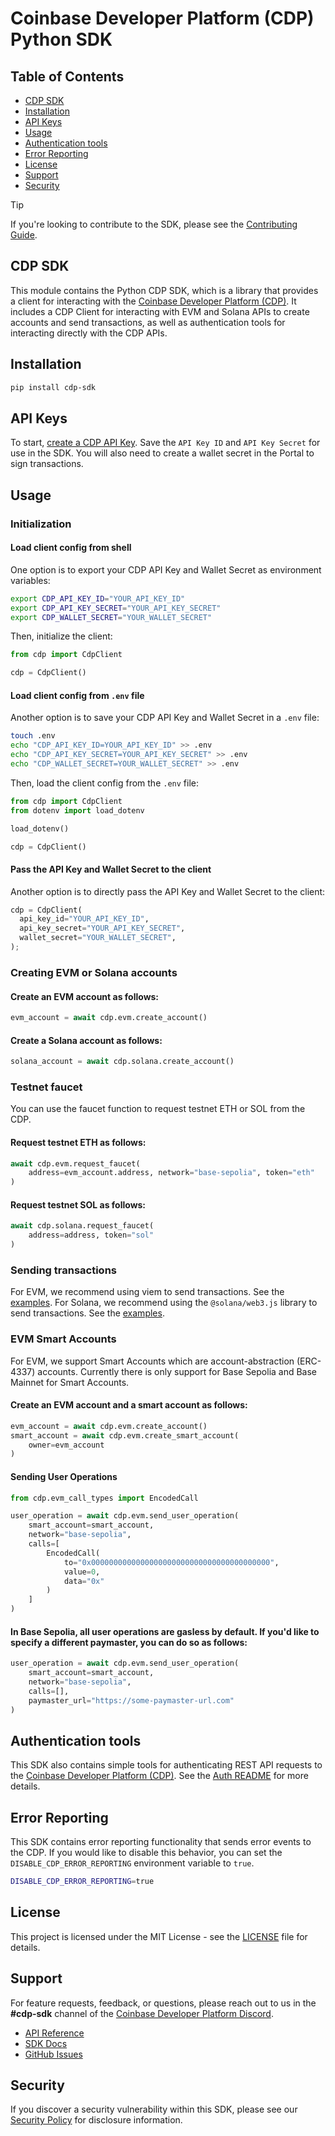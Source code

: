 # Coinbase Developer Platform (CDP) Python SDK

## Table of Contents

- [CDP SDK](#cdp-sdk)
- [Installation](#installation)
- [API Keys](#api-keys)
- [Usage](#usage)
- [Authentication tools](#authentication-tools)
- [Error Reporting](#error-reporting)
- [License](#license)
- [Support](#support)
- [Security](#security)

> [!TIP]
> If you're looking to contribute to the SDK, please see the [Contributing Guide](https://github.com/coinbase/cdp-sdk/blob/main/python/CONTRIBUTING.md).

## CDP SDK

This module contains the Python CDP SDK, which is a library that provides a client for interacting with the [Coinbase Developer Platform (CDP)](https://docs.cdp.coinbase.com/). It includes a CDP Client for interacting with EVM and Solana APIs to create accounts and send transactions, as well as authentication tools for interacting directly with the CDP APIs.

## Installation

```bash
pip install cdp-sdk
```

## API Keys

To start, [create a CDP API Key](https://portal.cdp.coinbase.com/access/api). Save the `API Key ID` and `API Key Secret` for use in the SDK. You will also need to create a wallet secret in the Portal to sign transactions.

## Usage

### Initialization

#### Load client config from shell

One option is to export your CDP API Key and Wallet Secret as environment variables:

```bash
export CDP_API_KEY_ID="YOUR_API_KEY_ID"
export CDP_API_KEY_SECRET="YOUR_API_KEY_SECRET"
export CDP_WALLET_SECRET="YOUR_WALLET_SECRET"
```

Then, initialize the client:

```python
from cdp import CdpClient

cdp = CdpClient()
```

#### Load client config from `.env` file

Another option is to save your CDP API Key and Wallet Secret in a `.env` file:

```bash
touch .env
echo "CDP_API_KEY_ID=YOUR_API_KEY_ID" >> .env
echo "CDP_API_KEY_SECRET=YOUR_API_KEY_SECRET" >> .env
echo "CDP_WALLET_SECRET=YOUR_WALLET_SECRET" >> .env
```

Then, load the client config from the `.env` file:

```python
from cdp import CdpClient
from dotenv import load_dotenv

load_dotenv()

cdp = CdpClient()
```

#### Pass the API Key and Wallet Secret to the client

Another option is to directly pass the API Key and Wallet Secret to the client:

```python
cdp = CdpClient(
  api_key_id="YOUR_API_KEY_ID",
  api_key_secret="YOUR_API_KEY_SECRET",
  wallet_secret="YOUR_WALLET_SECRET",
);
```

### Creating EVM or Solana accounts

#### Create an EVM account as follows:

```python
evm_account = await cdp.evm.create_account()
```

#### Create a Solana account as follows:

```python
solana_account = await cdp.solana.create_account()
```

### Testnet faucet

You can use the faucet function to request testnet ETH or SOL from the CDP.

#### Request testnet ETH as follows:

```python
await cdp.evm.request_faucet(
    address=evm_account.address, network="base-sepolia", token="eth"
)
```

#### Request testnet SOL as follows:

```python
await cdp.solana.request_faucet(
    address=address, token="sol"
)
```

### Sending transactions

For EVM, we recommend using viem to send transactions. See the [examples](https://github.com/coinbase/cdp-sdk/tree/main/python/cdp/examples/send_evm_tx.py).
For Solana, we recommend using the `@solana/web3.js` library to send transactions. See the [examples](https://github.com/coinbase/cdp-sdk/tree/main/python/cdp/examples/send_sol_tx.py).

### EVM Smart Accounts

For EVM, we support Smart Accounts which are account-abstraction (ERC-4337) accounts. Currently there is only support for Base Sepolia and Base Mainnet for Smart Accounts.

#### Create an EVM account and a smart account as follows:

```python
evm_account = await cdp.evm.create_account()
smart_account = await cdp.evm.create_smart_account(
    owner=evm_account
)
```

#### Sending User Operations

```python
from cdp.evm_call_types import EncodedCall

user_operation = await cdp.evm.send_user_operation(
    smart_account=smart_account,
    network="base-sepolia",
    calls=[
        EncodedCall(
            to="0x0000000000000000000000000000000000000000",
            value=0,
            data="0x"
        )
    ]
)
```

#### In Base Sepolia, all user operations are gasless by default. If you'd like to specify a different paymaster, you can do so as follows:

```python
user_operation = await cdp.evm.send_user_operation(
    smart_account=smart_account,
    network="base-sepolia",
    calls=[],
    paymaster_url="https://some-paymaster-url.com"
)
```

## Authentication tools

This SDK also contains simple tools for authenticating REST API requests to the [Coinbase Developer Platform (CDP)](https://docs.cdp.coinbase.com/). See the [Auth README](cdp/auth/README.md) for more details.

## Error Reporting

This SDK contains error reporting functionality that sends error events to the CDP. If you would like to disable this behavior, you can set the `DISABLE_CDP_ERROR_REPORTING` environment variable to `true`.

```bash
DISABLE_CDP_ERROR_REPORTING=true
```

## License

This project is licensed under the MIT License - see the [LICENSE](https://github.com/coinbase/cdp-sdk/tree/main/LICENSE.md) file for details.

## Support

For feature requests, feedback, or questions, please reach out to us in the
**#cdp-sdk** channel of the [Coinbase Developer Platform Discord](https://discord.com/invite/cdp).

- [API Reference](https://docs.cdp.coinbase.com/api-v2/docs/welcome)
- [SDK Docs](https://coinbase.github.io/cdp-sdk/python)
- [GitHub Issues](https://github.com/coinbase/cdp-sdk/issues)

## Security

If you discover a security vulnerability within this SDK, please see our [Security Policy](https://github.com/coinbase/cdp-sdk/tree/main/SECURITY.md) for disclosure information.
